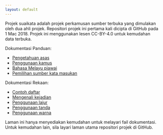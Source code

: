 ```yaml
---
layout: default
---
```


Projek suaikata adalah projek perkamusan sumber terbuka yang
dimulakan oleh dua ahli projek. Repositori projek ini
pertama kali dicipta di GitHub pada 1 Mac 2018. Projek ini
menggunakan lesen CC-BY-4.0 untuk kemudahan data terbuka.

Dokumentasi Panduan:

* [Pengetahuan asas][PN1]
* [Penggunaan kamus][PN2]
* [Bahasa Melayu piawai][PN3]
* [Pemilihan sumber kata masukan][PN4]

Dokumentasi Rekaan:

* [Contoh daftar][RN1]
* [Mengenali kejadian][RN2]
* [Penggunaan lajur][RN3]
* [Penggunaan tanda][RN4]
* [Penggunaan warna][RN5]

Laman ini hanya menyediakan kemudahan untuk melayari fail
dokumentasi. Untuk kemudahan lain, sila layari laman utama
repositori projek di GitHub.


  [PN1]: panduan/asas.md
  [PN2]: panduan/kamus.md
  [PN3]: panduan/piawai.md
  [PN4]: panduan/sumber.md
  [RN1]: rekaan/contoh.md
  [RN2]: rekaan/kejadian.md
  [RN3]: rekaan/lajur.md
  [RN4]: rekaan/tanda.md
  [RN5]: rekaan/warna.md
